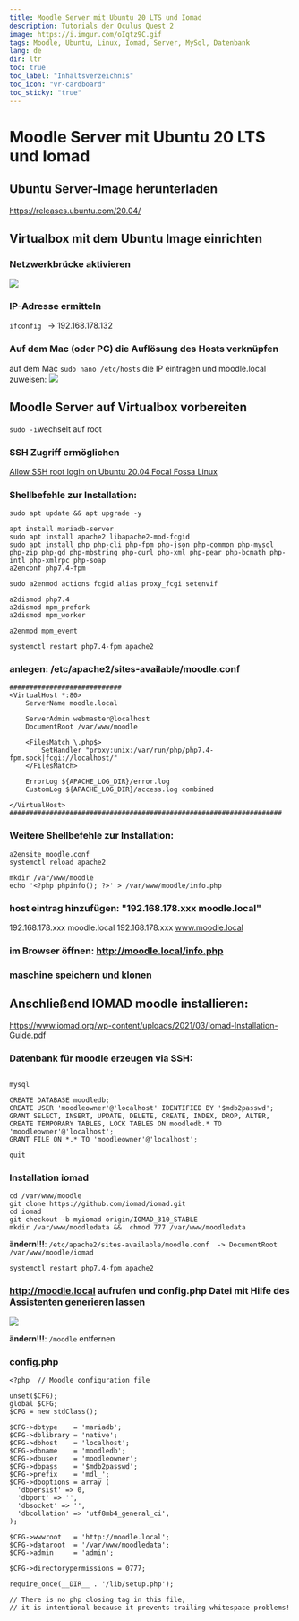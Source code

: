 ```yaml
---
title: Moodle Server mit Ubuntu 20 LTS und Iomad
description: Tutorials der Oculus Quest 2 
image: https://i.imgur.com/oIqtz9C.gif
tags: Moodle, Ubuntu, Linux, Iomad, Server, MySql, Datenbank
lang: de
dir: ltr
toc: true
toc_label: "Inhaltsverzeichnis"
toc_icon: "vr-cardboard" 
toc_sticky: "true" 
---
```



# Moodle Server mit Ubuntu 20 LTS und Iomad

## Ubuntu Server-Image herunterladen
https://releases.ubuntu.com/20.04/

## Virtualbox mit dem Ubuntu Image einrichten
### Netzwerkbrücke aktivieren
![](https://i.imgur.com/6jiNfWy.png)

### IP-Adresse ermitteln
```ifconfig ``` -> 192.168.178.132

### Auf dem Mac (oder PC) die Auflösung des Hosts verknüpfen
auf dem Mac ```sudo nano /etc/hosts``` die IP eintragen und moodle.local zuweisen: 
![](https://i.imgur.com/Foyhn6t.png)



## Moodle Server auf Virtualbox vorbereiten
```sudo -i```wechselt auf root

### SSH Zugriff ermöglichen
[Allow SSH root login on Ubuntu 20.04 Focal Fossa Linux](https://linuxconfig.org/allow-ssh-root-login-on-ubuntu-20-04-focal-fossa-linux)

### Shellbefehle zur Installation:

```shell=
sudo apt update && apt upgrade -y

apt install mariadb-server
sudo apt install apache2 libapache2-mod-fcgid
sudo apt install php php-cli php-fpm php-json php-common php-mysql php-zip php-gd php-mbstring php-curl php-xml php-pear php-bcmath php-intl php-xmlrpc php-soap
a2enconf php7.4-fpm

sudo a2enmod actions fcgid alias proxy_fcgi setenvif

a2dismod php7.4
a2dismod mpm_prefork
a2dismod mpm_worker

a2enmod mpm_event

systemctl restart php7.4-fpm apache2
```

### anlegen: /etc/apache2/sites-available/moodle.conf 

```shell=
############################
<VirtualHost *:80>
	ServerName moodle.local

	ServerAdmin webmaster@localhost
	DocumentRoot /var/www/moodle
	
	<FilesMatch \.php$>
        SetHandler "proxy:unix:/var/run/php/php7.4-fpm.sock|fcgi://localhost/"
    </FilesMatch>
	
	ErrorLog ${APACHE_LOG_DIR}/error.log
	CustomLog ${APACHE_LOG_DIR}/access.log combined

</VirtualHost>
####################################################################
```
### Weitere Shellbefehle zur Installation:
```shell=
a2ensite moodle.conf
systemctl reload apache2

mkdir /var/www/moodle
echo '<?php phpinfo(); ?>' > /var/www/moodle/info.php 
````


### host eintrag hinzufügen: "192.168.178.xxx moodle.local"
   192.168.178.xxx  moodle.local 
   192.168.178.xxx  www.moodle.local 
### im Browser öffnen: http://moodle.local/info.php
### maschine speichern und klonen

## Anschließend IOMAD moodle installieren:
https://www.iomad.org/wp-content/uploads/2021/03/Iomad-Installation-Guide.pdf



### Datenbank für moodle erzeugen via SSH:

```shell=

mysql

CREATE DATABASE moodledb;
CREATE USER 'moodleowner'@'localhost' IDENTIFIED BY '$mdb2passwd';
GRANT SELECT, INSERT, UPDATE, DELETE, CREATE, INDEX, DROP, ALTER, CREATE TEMPORARY TABLES, LOCK TABLES ON moodledb.* TO 'moodleowner'@'localhost';
GRANT FILE ON *.* TO 'moodleowner'@'localhost';

quit
```


### Installation iomad

```shell=
cd /var/www/moodle
git clone https://github.com/iomad/iomad.git
cd iomad
git checkout -b myiomad origin/IOMAD_310_STABLE
mkdir /var/www/moodledata &&  chmod 777 /var/www/moodledata
```
**ändern!!!**: ```/etc/apache2/sites-available/moodle.conf  -> DocumentRoot /var/www/moodle/iomad```

```systemctl restart php7.4-fpm apache2```

###  http://moodle.local aufrufen und config.php Datei mit Hilfe des Assistenten generieren lassen

![](https://i.imgur.com/nVTs5O5.png)

**ändern!!!**: ```/moodle``` entfernen

### config.php

```shell=
<?php  // Moodle configuration file

unset($CFG);
global $CFG;
$CFG = new stdClass();

$CFG->dbtype    = 'mariadb';
$CFG->dblibrary = 'native';
$CFG->dbhost    = 'localhost';
$CFG->dbname    = 'moodledb';
$CFG->dbuser    = 'moodleowner';
$CFG->dbpass    = '$mdb2passwd';
$CFG->prefix    = 'mdl_';
$CFG->dboptions = array (
  'dbpersist' => 0,
  'dbport' => '',
  'dbsocket' => '',
  'dbcollation' => 'utf8mb4_general_ci',
);

$CFG->wwwroot   = 'http://moodle.local';
$CFG->dataroot  = '/var/www/moodledata';
$CFG->admin     = 'admin';

$CFG->directorypermissions = 0777;

require_once(__DIR__ . '/lib/setup.php');

// There is no php closing tag in this file,
// it is intentional because it prevents trailing whitespace problems!
```
